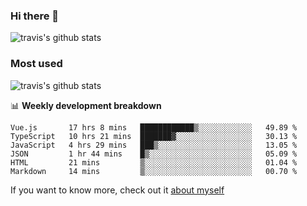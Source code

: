 ### Hi there 👋

<!--
**HondryTravis/HondryTravis** is a ✨ _special_ ✨ repository because its `README.md` (this file) appears on your GitHub profile.

Here are some ideas to get you started:

- 🔭 I’m currently working on ...
- 🌱 I’m currently learning ...
- 👯 I’m looking to collaborate on ...
- 🤔 I’m looking for help with ...
- 💬 Ask me about ...
- 📫 How to reach me: ...
- 😄 Pronouns: ...
- ⚡ Fun fact: ...
-->

![travis's github stats](https://github-readme-stats.vercel.app/api?username=HondryTravis&hide=stars)
### Most used
![travis's github stats](https://github-readme-stats.anuraghazra1.vercel.app/api/top-langs/?username=HondryTravis&layout=compact&hide_title=true)

📊 **Weekly development breakdown**

<!--START_SECTION:waka-->

```text
Vue.js       17 hrs 8 mins   ████████████▒░░░░░░░░░░░░   49.89 %
TypeScript   10 hrs 21 mins  ███████▓░░░░░░░░░░░░░░░░░   30.13 %
JavaScript   4 hrs 29 mins   ███▒░░░░░░░░░░░░░░░░░░░░░   13.05 %
JSON         1 hr 44 mins    █▒░░░░░░░░░░░░░░░░░░░░░░░   05.09 %
HTML         21 mins         ▒░░░░░░░░░░░░░░░░░░░░░░░░   01.04 %
Markdown     14 mins         ▒░░░░░░░░░░░░░░░░░░░░░░░░   00.70 %
```

<!--END_SECTION:waka-->

If you want to know more, check out it [about myself](https://hondrytravis.github.io/)
